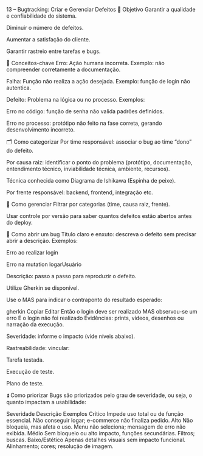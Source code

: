 13 – Bugtracking: Criar e Gerenciar Defeitos
🎯 Objetivo
Garantir a qualidade e confiabilidade do sistema.

Diminuir o número de defeitos.

Aumentar a satisfação do cliente.

Garantir rastreio entre tarefas e bugs.

🧩 Conceitos-chave
Erro: Ação humana incorreta.
Exemplo: não compreender corretamente a documentação.

Falha: Função não realiza a ação desejada.
Exemplo: função de login não autentica.

Defeito: Problema na lógica ou no processo.
Exemplos:

Erro no código: função de senha não valida padrões definidos.

Erro no processo: protótipo não feito na fase correta, gerando desenvolvimento incorreto.

🗂 Como categorizar
Por time responsável: associar o bug ao time “dono” do defeito.

Por causa raiz: identificar o ponto do problema (protótipo, documentação, entendimento técnico, inviabilidade técnica, ambiente, recursos).

Técnica conhecida como Diagrama de Ishikawa (Espinha de peixe).

Por frente responsável: backend, frontend, integração etc.

🔄 Como gerenciar
Filtrar por categorias (time, causa raiz, frente).

Usar controle por versão para saber quantos defeitos estão abertos antes do deploy.

📝 Como abrir um bug
Título claro e enxuto: descreva o defeito sem precisar abrir a descrição.
Exemplos:

Erro ao realizar login

Erro na mutation logarUsuário

Descrição: passo a passo para reproduzir o defeito.

Utilize Gherkin se disponível.

Use o MAS para indicar o contraponto do resultado esperado:

gherkin
Copiar
Editar
Então o login deve ser realizado
MAS observou-se um erro
E o login não foi realizado
Evidências: prints, vídeos, desenhos ou narração da execução.

Severidade: informe o impacto (vide níveis abaixo).

Rastreabilidade: vincular:

Tarefa testada.

Execução de teste.

Plano de teste.

⏫ Como priorizar
Bugs são priorizados pelo grau de severidade, ou seja, o quanto impactam a usabilidade:

Severidade	Descrição	Exemplos
Crítico	Impede uso total ou de função essencial.	Não conseguir logar; e-commerce não finaliza pedido.
Alto	Não bloqueia, mas afeta o uso.	Menu não seleciona; mensagem de erro não exibida.
Médio	Sem bloqueio ou alto impacto, funções secundárias.	Filtros; buscas.
Baixo/Estético	Apenas detalhes visuais sem impacto funcional.	Alinhamento; cores; resolução de imagem.
